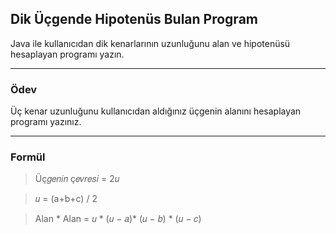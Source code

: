 ## Dik Üçgende Hipotenüs Bulan Program
Java ile kullanıcıdan dik kenarlarının uzunluğunu alan ve hipotenüsü hesaplayan programı yazın.

---

### Ödev
Üç kenar uzunluğunu kullanıcıdan aldığınız üçgenin alanını hesaplayan programı yazınız.

---

### Formül
 > Üç𝑔𝑒𝑛𝑖𝑛 ç𝑒𝑣𝑟𝑒𝑠𝑖 = 2𝑢

 > 𝑢 = (a+b+c) / 2

 > Alan * Alan = 𝑢 * (𝑢 − 𝑎)* (𝑢 − 𝑏) * (𝑢 − 𝑐)
